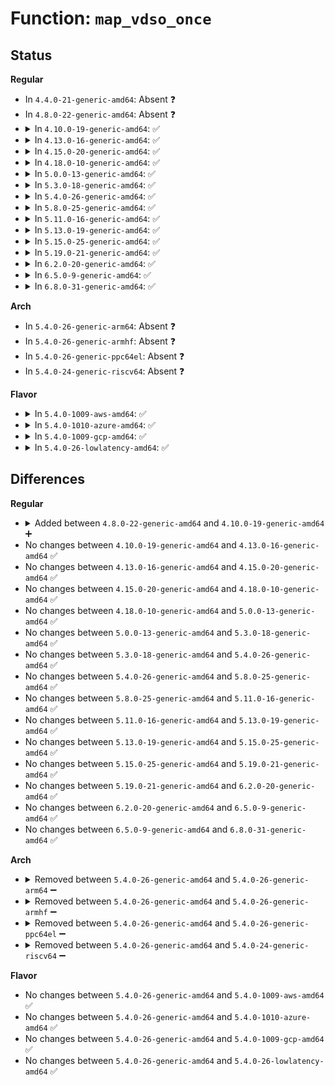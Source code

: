# Function: <code>map_vdso_once</code>

## Status
<b>Regular</b>
<ul>
<li>
In <code>4.4.0-21-generic-amd64</code>: Absent ❓
</li>
<li>
In <code>4.8.0-22-generic-amd64</code>: Absent ❓
</li>
<li>
<details>
<summary>In <code>4.10.0-19-generic-amd64</code>: ✅</summary>

```c
int map_vdso_once(const struct vdso_image * image, long unsigned int addr)
```

```json
{
  "name": "map_vdso_once",
  "collision_type": "Unique Global",
  "inline_type": "No",
  "funcs": [
    {
      "addr": 18446744071578862336,
      "name": "map_vdso_once",
      "external": true,
      "loc": "arch/x86/entry/vdso/vma.c:253",
      "file": "arch/x86/entry/vdso/vma.c",
      "inline": "seen, unknown",
      "caller_inline": [],
      "caller_func": [
        "arch/x86/kernel/process_64.c:do_arch_prctl",
        "arch/x86/kernel/process_64.c:do_arch_prctl",
        "arch/x86/kernel/process_64.c:do_arch_prctl"
      ]
    }
  ],
  "symbols": [
    {
      "addr": 18446744071578862336,
      "name": "map_vdso_once",
      "section": ".text",
      "bind": "STB_GLOBAL",
      "size": 166
    }
  ]
}
```
</details>
</li>
<li>
<details>
<summary>In <code>4.13.0-16-generic-amd64</code>: ✅</summary>

```c
int map_vdso_once(const struct vdso_image * image, long unsigned int addr)
```

```json
{
  "name": "map_vdso_once",
  "collision_type": "Unique Global",
  "inline_type": "No",
  "funcs": [
    {
      "addr": 18446744071578861984,
      "name": "map_vdso_once",
      "external": true,
      "loc": "arch/x86/entry/vdso/vma.c:258",
      "file": "arch/x86/entry/vdso/vma.c",
      "inline": "seen, unknown",
      "caller_inline": [],
      "caller_func": [
        "arch/x86/kernel/process_64.c:do_arch_prctl_64",
        "arch/x86/kernel/process_64.c:do_arch_prctl_64",
        "arch/x86/kernel/process_64.c:do_arch_prctl_64"
      ]
    }
  ],
  "symbols": [
    {
      "addr": 18446744071578861984,
      "name": "map_vdso_once",
      "section": ".text",
      "bind": "STB_GLOBAL",
      "size": 166
    }
  ]
}
```
</details>
</li>
<li>
<details>
<summary>In <code>4.15.0-20-generic-amd64</code>: ✅</summary>

```c
int map_vdso_once(const struct vdso_image * image, long unsigned int addr)
```

```json
{
  "name": "map_vdso_once",
  "collision_type": "Unique Global",
  "inline_type": "No",
  "funcs": [
    {
      "addr": 18446744071578862608,
      "name": "map_vdso_once",
      "external": true,
      "loc": "arch/x86/entry/vdso/vma.c:259",
      "file": "arch/x86/entry/vdso/vma.c",
      "inline": "seen, unknown",
      "caller_inline": [],
      "caller_func": [
        "arch/x86/kernel/process_64.c:do_arch_prctl_64",
        "arch/x86/kernel/process_64.c:do_arch_prctl_64",
        "arch/x86/kernel/process_64.c:do_arch_prctl_64"
      ]
    }
  ],
  "symbols": [
    {
      "addr": 18446744071578862608,
      "name": "map_vdso_once",
      "section": ".text",
      "bind": "STB_GLOBAL",
      "size": 166
    }
  ]
}
```
</details>
</li>
<li>
<details>
<summary>In <code>4.18.0-10-generic-amd64</code>: ✅</summary>

```c
int map_vdso_once(const struct vdso_image * image, long unsigned int addr)
```

```json
{
  "name": "map_vdso_once",
  "collision_type": "Unique Global",
  "inline_type": "No",
  "funcs": [
    {
      "addr": 18446744071578864528,
      "name": "map_vdso_once",
      "external": true,
      "loc": "arch/x86/entry/vdso/vma.c:259",
      "file": "arch/x86/entry/vdso/vma.c",
      "inline": "seen, unknown",
      "caller_inline": [],
      "caller_func": [
        "arch/x86/kernel/process_64.c:do_arch_prctl_64",
        "arch/x86/kernel/process_64.c:do_arch_prctl_64",
        "arch/x86/kernel/process_64.c:do_arch_prctl_64"
      ]
    }
  ],
  "symbols": [
    {
      "addr": 18446744071578864528,
      "name": "map_vdso_once",
      "section": ".text",
      "bind": "STB_GLOBAL",
      "size": 166
    }
  ]
}
```
</details>
</li>
<li>
<details>
<summary>In <code>5.0.0-13-generic-amd64</code>: ✅</summary>

```c
int map_vdso_once(const struct vdso_image * image, long unsigned int addr)
```

```json
{
  "name": "map_vdso_once",
  "collision_type": "Unique Global",
  "inline_type": "No",
  "funcs": [
    {
      "addr": 18446744071578864336,
      "name": "map_vdso_once",
      "external": true,
      "loc": "arch/x86/entry/vdso/vma.c:253",
      "file": "arch/x86/entry/vdso/vma.c",
      "inline": "seen, unknown",
      "caller_inline": [],
      "caller_func": [
        "arch/x86/kernel/process_64.c:do_arch_prctl_64",
        "arch/x86/kernel/process_64.c:do_arch_prctl_64",
        "arch/x86/kernel/process_64.c:do_arch_prctl_64"
      ]
    }
  ],
  "symbols": [
    {
      "addr": 18446744071578864336,
      "name": "map_vdso_once",
      "section": ".text",
      "bind": "STB_GLOBAL",
      "size": 166
    }
  ]
}
```
</details>
</li>
<li>
<details>
<summary>In <code>5.3.0-18-generic-amd64</code>: ✅</summary>

```c
int map_vdso_once(const struct vdso_image * image, long unsigned int addr)
```

```json
{
  "name": "map_vdso_once",
  "collision_type": "Unique Global",
  "inline_type": "No",
  "funcs": [
    {
      "addr": 18446744071578864944,
      "name": "map_vdso_once",
      "external": true,
      "loc": "arch/x86/entry/vdso/vma.c:253",
      "file": "arch/x86/entry/vdso/vma.c",
      "inline": "seen, unknown",
      "caller_inline": [],
      "caller_func": [
        "arch/x86/kernel/process_64.c:do_arch_prctl_64",
        "arch/x86/kernel/process_64.c:do_arch_prctl_64",
        "arch/x86/kernel/process_64.c:do_arch_prctl_64"
      ]
    }
  ],
  "symbols": [
    {
      "addr": 18446744071578864944,
      "name": "map_vdso_once",
      "section": ".text",
      "bind": "STB_GLOBAL",
      "size": 157
    }
  ]
}
```
</details>
</li>
<li>
<details>
<summary>In <code>5.4.0-26-generic-amd64</code>: ✅</summary>

```c
int map_vdso_once(const struct vdso_image * image, long unsigned int addr)
```

```json
{
  "name": "map_vdso_once",
  "collision_type": "Unique Global",
  "inline_type": "No",
  "funcs": [
    {
      "addr": 18446744071578865072,
      "name": "map_vdso_once",
      "external": true,
      "loc": "arch/x86/entry/vdso/vma.c:253",
      "file": "arch/x86/entry/vdso/vma.c",
      "inline": "seen, unknown",
      "caller_inline": [],
      "caller_func": [
        "arch/x86/kernel/process_64.c:do_arch_prctl_64",
        "arch/x86/kernel/process_64.c:do_arch_prctl_64",
        "arch/x86/kernel/process_64.c:do_arch_prctl_64"
      ]
    }
  ],
  "symbols": [
    {
      "addr": 18446744071578865072,
      "name": "map_vdso_once",
      "section": ".text",
      "bind": "STB_GLOBAL",
      "size": 157
    }
  ]
}
```
</details>
</li>
<li>
<details>
<summary>In <code>5.8.0-25-generic-amd64</code>: ✅</summary>

```c
int map_vdso_once(const struct vdso_image * image, long unsigned int addr)
```

```json
{
  "name": "map_vdso_once",
  "collision_type": "Unique Global",
  "inline_type": "No",
  "funcs": [
    {
      "addr": 18446744071578868880,
      "name": "map_vdso_once",
      "external": true,
      "loc": "arch/x86/entry/vdso/vma.c:371",
      "file": "arch/x86/entry/vdso/vma.c",
      "inline": "seen, unknown",
      "caller_inline": [],
      "caller_func": [
        "arch/x86/kernel/process_64.c:do_arch_prctl_64",
        "arch/x86/kernel/process_64.c:do_arch_prctl_64",
        "arch/x86/kernel/process_64.c:do_arch_prctl_64"
      ]
    }
  ],
  "symbols": [
    {
      "addr": 18446744071578868880,
      "name": "map_vdso_once",
      "section": ".text",
      "bind": "STB_GLOBAL",
      "size": 157
    }
  ]
}
```
</details>
</li>
<li>
<details>
<summary>In <code>5.11.0-16-generic-amd64</code>: ✅</summary>

```c
int map_vdso_once(const struct vdso_image * image, long unsigned int addr)
```

```json
{
  "name": "map_vdso_once",
  "collision_type": "Unique Global",
  "inline_type": "No",
  "funcs": [
    {
      "addr": 18446744071578864752,
      "name": "map_vdso_once",
      "external": true,
      "loc": "arch/x86/entry/vdso/vma.c:353",
      "file": "arch/x86/entry/vdso/vma.c",
      "inline": "seen, unknown",
      "caller_inline": [],
      "caller_func": [
        "arch/x86/kernel/process_64.c:do_arch_prctl_64",
        "arch/x86/kernel/process_64.c:do_arch_prctl_64",
        "arch/x86/kernel/process_64.c:do_arch_prctl_64"
      ]
    }
  ],
  "symbols": [
    {
      "addr": 18446744071578864752,
      "name": "map_vdso_once",
      "section": ".text",
      "bind": "STB_GLOBAL",
      "size": 273
    }
  ]
}
```
</details>
</li>
<li>
<details>
<summary>In <code>5.13.0-19-generic-amd64</code>: ✅</summary>

```c
int map_vdso_once(const struct vdso_image * image, long unsigned int addr)
```

```json
{
  "name": "map_vdso_once",
  "collision_type": "Unique Global",
  "inline_type": "No",
  "funcs": [
    {
      "addr": 18446744071578864736,
      "name": "map_vdso_once",
      "external": true,
      "loc": "arch/x86/entry/vdso/vma.c:353",
      "file": "arch/x86/entry/vdso/vma.c",
      "inline": "seen, unknown",
      "caller_inline": [],
      "caller_func": [
        "arch/x86/kernel/process_64.c:do_arch_prctl_64",
        "arch/x86/kernel/process_64.c:do_arch_prctl_64",
        "arch/x86/kernel/process_64.c:do_arch_prctl_64"
      ]
    }
  ],
  "symbols": [
    {
      "addr": 18446744071578864736,
      "name": "map_vdso_once",
      "section": ".text",
      "bind": "STB_GLOBAL",
      "size": 270
    }
  ]
}
```
</details>
</li>
<li>
<details>
<summary>In <code>5.15.0-25-generic-amd64</code>: ✅</summary>

```c
int map_vdso_once(const struct vdso_image * image, long unsigned int addr)
```

```json
{
  "name": "map_vdso_once",
  "collision_type": "Unique Global",
  "inline_type": "No",
  "funcs": [
    {
      "addr": 18446744071578866304,
      "name": "map_vdso_once",
      "external": true,
      "loc": "arch/x86/entry/vdso/vma.c:353",
      "file": "arch/x86/entry/vdso/vma.c",
      "inline": "seen, unknown",
      "caller_inline": [],
      "caller_func": [
        "arch/x86/kernel/process_64.c:do_arch_prctl_64",
        "arch/x86/kernel/process_64.c:do_arch_prctl_64",
        "arch/x86/kernel/process_64.c:do_arch_prctl_64"
      ]
    }
  ],
  "symbols": [
    {
      "addr": 18446744071578866304,
      "name": "map_vdso_once",
      "section": ".text",
      "bind": "STB_GLOBAL",
      "size": 241
    }
  ]
}
```
</details>
</li>
<li>
<details>
<summary>In <code>5.19.0-21-generic-amd64</code>: ✅</summary>

```c
int map_vdso_once(const struct vdso_image * image, long unsigned int addr)
```

```json
{
  "name": "map_vdso_once",
  "collision_type": "Unique Global",
  "inline_type": "No",
  "funcs": [
    {
      "addr": 18446744071578862304,
      "name": "map_vdso_once",
      "external": true,
      "loc": "arch/x86/entry/vdso/vma.c:353",
      "file": "arch/x86/entry/vdso/vma.c",
      "inline": "seen, unknown",
      "caller_inline": [],
      "caller_func": [
        "arch/x86/kernel/process_64.c:do_arch_prctl_64",
        "arch/x86/kernel/process_64.c:do_arch_prctl_64"
      ]
    }
  ],
  "symbols": [
    {
      "addr": 18446744071578862304,
      "name": "map_vdso_once",
      "section": ".text",
      "bind": "STB_GLOBAL",
      "size": 267
    }
  ]
}
```
</details>
</li>
<li>
<details>
<summary>In <code>6.2.0-20-generic-amd64</code>: ✅</summary>

```c
int map_vdso_once(const struct vdso_image * image, long unsigned int addr)
```

```json
{
  "name": "map_vdso_once",
  "collision_type": "Unique Global",
  "inline_type": "No",
  "funcs": [
    {
      "addr": 18446744071578864624,
      "name": "map_vdso_once",
      "external": true,
      "loc": "arch/x86/entry/vdso/vma.c:329",
      "file": "arch/x86/entry/vdso/vma.c",
      "inline": "seen, unknown",
      "caller_inline": [],
      "caller_func": [
        "arch/x86/kernel/process_64.c:do_arch_prctl_64",
        "arch/x86/kernel/process_64.c:do_arch_prctl_64"
      ]
    }
  ],
  "symbols": [
    {
      "addr": 18446744071578864624,
      "name": "map_vdso_once",
      "section": ".text",
      "bind": "STB_GLOBAL",
      "size": 331
    }
  ]
}
```
</details>
</li>
<li>
<details>
<summary>In <code>6.5.0-9-generic-amd64</code>: ✅</summary>

```c
int map_vdso_once(const struct vdso_image * image, long unsigned int addr)
```

```json
{
  "name": "map_vdso_once",
  "collision_type": "Unique Global",
  "inline_type": "No",
  "funcs": [
    {
      "addr": 18446744071578862544,
      "name": "map_vdso_once",
      "external": true,
      "loc": "arch/x86/entry/vdso/vma.c:330",
      "file": "arch/x86/entry/vdso/vma.c",
      "inline": "seen, unknown",
      "caller_inline": [],
      "caller_func": [
        "arch/x86/kernel/process_64.c:do_arch_prctl_64",
        "arch/x86/kernel/process_64.c:do_arch_prctl_64"
      ]
    }
  ],
  "symbols": [
    {
      "addr": 18446744071578862544,
      "name": "map_vdso_once",
      "section": ".text",
      "bind": "STB_GLOBAL",
      "size": 383
    }
  ]
}
```
</details>
</li>
<li>
<details>
<summary>In <code>6.8.0-31-generic-amd64</code>: ✅</summary>

```c
int map_vdso_once(const struct vdso_image * image, long unsigned int addr)
```

```json
{
  "name": "map_vdso_once",
  "collision_type": "Unique Global",
  "inline_type": "No",
  "funcs": [
    {
      "addr": 18446744071578873056,
      "name": "map_vdso_once",
      "external": true,
      "loc": "arch/x86/entry/vdso/vma.c:330",
      "file": "arch/x86/entry/vdso/vma.c",
      "inline": "seen, unknown",
      "caller_inline": [],
      "caller_func": [
        "arch/x86/kernel/process_64.c:do_arch_prctl_64",
        "arch/x86/kernel/process_64.c:do_arch_prctl_64"
      ]
    }
  ],
  "symbols": [
    {
      "addr": 18446744071578873056,
      "name": "map_vdso_once",
      "section": ".text",
      "bind": "STB_GLOBAL",
      "size": 382
    }
  ]
}
```
</details>
</li>
</ul>
<b>Arch</b>
<ul>
<li>
In <code>5.4.0-26-generic-arm64</code>: Absent ❓
</li>
<li>
In <code>5.4.0-26-generic-armhf</code>: Absent ❓
</li>
<li>
In <code>5.4.0-26-generic-ppc64el</code>: Absent ❓
</li>
<li>
In <code>5.4.0-24-generic-riscv64</code>: Absent ❓
</li>
</ul>
<b>Flavor</b>
<ul>
<li>
<details>
<summary>In <code>5.4.0-1009-aws-amd64</code>: ✅</summary>

```c
int map_vdso_once(const struct vdso_image * image, long unsigned int addr)
```

```json
{
  "name": "map_vdso_once",
  "collision_type": "Unique Global",
  "inline_type": "No",
  "funcs": [
    {
      "addr": 18446744071578865072,
      "name": "map_vdso_once",
      "external": true,
      "loc": "arch/x86/entry/vdso/vma.c:253",
      "file": "arch/x86/entry/vdso/vma.c",
      "inline": "seen, unknown",
      "caller_inline": [],
      "caller_func": [
        "arch/x86/kernel/process_64.c:do_arch_prctl_64",
        "arch/x86/kernel/process_64.c:do_arch_prctl_64",
        "arch/x86/kernel/process_64.c:do_arch_prctl_64"
      ]
    }
  ],
  "symbols": [
    {
      "addr": 18446744071578865072,
      "name": "map_vdso_once",
      "section": ".text",
      "bind": "STB_GLOBAL",
      "size": 157
    }
  ]
}
```
</details>
</li>
<li>
<details>
<summary>In <code>5.4.0-1010-azure-amd64</code>: ✅</summary>

```c
int map_vdso_once(const struct vdso_image * image, long unsigned int addr)
```

```json
{
  "name": "map_vdso_once",
  "collision_type": "Unique Global",
  "inline_type": "No",
  "funcs": [
    {
      "addr": 18446744071578858640,
      "name": "map_vdso_once",
      "external": true,
      "loc": "arch/x86/entry/vdso/vma.c:253",
      "file": "arch/x86/entry/vdso/vma.c",
      "inline": "seen, unknown",
      "caller_inline": [],
      "caller_func": [
        "arch/x86/kernel/process_64.c:do_arch_prctl_64",
        "arch/x86/kernel/process_64.c:do_arch_prctl_64",
        "arch/x86/kernel/process_64.c:do_arch_prctl_64"
      ]
    }
  ],
  "symbols": [
    {
      "addr": 18446744071578858640,
      "name": "map_vdso_once",
      "section": ".text",
      "bind": "STB_GLOBAL",
      "size": 157
    }
  ]
}
```
</details>
</li>
<li>
<details>
<summary>In <code>5.4.0-1009-gcp-amd64</code>: ✅</summary>

```c
int map_vdso_once(const struct vdso_image * image, long unsigned int addr)
```

```json
{
  "name": "map_vdso_once",
  "collision_type": "Unique Global",
  "inline_type": "No",
  "funcs": [
    {
      "addr": 18446744071578865008,
      "name": "map_vdso_once",
      "external": true,
      "loc": "arch/x86/entry/vdso/vma.c:253",
      "file": "arch/x86/entry/vdso/vma.c",
      "inline": "seen, unknown",
      "caller_inline": [],
      "caller_func": [
        "arch/x86/kernel/process_64.c:do_arch_prctl_64",
        "arch/x86/kernel/process_64.c:do_arch_prctl_64",
        "arch/x86/kernel/process_64.c:do_arch_prctl_64"
      ]
    }
  ],
  "symbols": [
    {
      "addr": 18446744071578865008,
      "name": "map_vdso_once",
      "section": ".text",
      "bind": "STB_GLOBAL",
      "size": 157
    }
  ]
}
```
</details>
</li>
<li>
<details>
<summary>In <code>5.4.0-26-lowlatency-amd64</code>: ✅</summary>

```c
int map_vdso_once(const struct vdso_image * image, long unsigned int addr)
```

```json
{
  "name": "map_vdso_once",
  "collision_type": "Unique Global",
  "inline_type": "No",
  "funcs": [
    {
      "addr": 18446744071578865328,
      "name": "map_vdso_once",
      "external": true,
      "loc": "arch/x86/entry/vdso/vma.c:253",
      "file": "arch/x86/entry/vdso/vma.c",
      "inline": "seen, unknown",
      "caller_inline": [],
      "caller_func": [
        "arch/x86/kernel/process_64.c:do_arch_prctl_64",
        "arch/x86/kernel/process_64.c:do_arch_prctl_64",
        "arch/x86/kernel/process_64.c:do_arch_prctl_64"
      ]
    }
  ],
  "symbols": [
    {
      "addr": 18446744071578865328,
      "name": "map_vdso_once",
      "section": ".text",
      "bind": "STB_GLOBAL",
      "size": 157
    }
  ]
}
```
</details>
</li>
</ul>

## Differences
<b>Regular</b>
<ul>
<li>
<details>
<summary>Added between <code>4.8.0-22-generic-amd64</code> and <code>4.10.0-19-generic-amd64</code> ➕</summary>

```c
int map_vdso_once(const struct vdso_image * image, long unsigned int addr)
```
</details>
</li>
<li>
No changes between <code>4.10.0-19-generic-amd64</code> and <code>4.13.0-16-generic-amd64</code> ✅
</li>
<li>
No changes between <code>4.13.0-16-generic-amd64</code> and <code>4.15.0-20-generic-amd64</code> ✅
</li>
<li>
No changes between <code>4.15.0-20-generic-amd64</code> and <code>4.18.0-10-generic-amd64</code> ✅
</li>
<li>
No changes between <code>4.18.0-10-generic-amd64</code> and <code>5.0.0-13-generic-amd64</code> ✅
</li>
<li>
No changes between <code>5.0.0-13-generic-amd64</code> and <code>5.3.0-18-generic-amd64</code> ✅
</li>
<li>
No changes between <code>5.3.0-18-generic-amd64</code> and <code>5.4.0-26-generic-amd64</code> ✅
</li>
<li>
No changes between <code>5.4.0-26-generic-amd64</code> and <code>5.8.0-25-generic-amd64</code> ✅
</li>
<li>
No changes between <code>5.8.0-25-generic-amd64</code> and <code>5.11.0-16-generic-amd64</code> ✅
</li>
<li>
No changes between <code>5.11.0-16-generic-amd64</code> and <code>5.13.0-19-generic-amd64</code> ✅
</li>
<li>
No changes between <code>5.13.0-19-generic-amd64</code> and <code>5.15.0-25-generic-amd64</code> ✅
</li>
<li>
No changes between <code>5.15.0-25-generic-amd64</code> and <code>5.19.0-21-generic-amd64</code> ✅
</li>
<li>
No changes between <code>5.19.0-21-generic-amd64</code> and <code>6.2.0-20-generic-amd64</code> ✅
</li>
<li>
No changes between <code>6.2.0-20-generic-amd64</code> and <code>6.5.0-9-generic-amd64</code> ✅
</li>
<li>
No changes between <code>6.5.0-9-generic-amd64</code> and <code>6.8.0-31-generic-amd64</code> ✅
</li>
</ul>
<b>Arch</b>
<ul>
<li>
<details>
<summary>Removed between <code>5.4.0-26-generic-amd64</code> and <code>5.4.0-26-generic-arm64</code> ➖</summary>

```c
int map_vdso_once(const struct vdso_image * image, long unsigned int addr)
```
</details>
</li>
<li>
<details>
<summary>Removed between <code>5.4.0-26-generic-amd64</code> and <code>5.4.0-26-generic-armhf</code> ➖</summary>

```c
int map_vdso_once(const struct vdso_image * image, long unsigned int addr)
```
</details>
</li>
<li>
<details>
<summary>Removed between <code>5.4.0-26-generic-amd64</code> and <code>5.4.0-26-generic-ppc64el</code> ➖</summary>

```c
int map_vdso_once(const struct vdso_image * image, long unsigned int addr)
```
</details>
</li>
<li>
<details>
<summary>Removed between <code>5.4.0-26-generic-amd64</code> and <code>5.4.0-24-generic-riscv64</code> ➖</summary>

```c
int map_vdso_once(const struct vdso_image * image, long unsigned int addr)
```
</details>
</li>
</ul>
<b>Flavor</b>
<ul>
<li>
No changes between <code>5.4.0-26-generic-amd64</code> and <code>5.4.0-1009-aws-amd64</code> ✅
</li>
<li>
No changes between <code>5.4.0-26-generic-amd64</code> and <code>5.4.0-1010-azure-amd64</code> ✅
</li>
<li>
No changes between <code>5.4.0-26-generic-amd64</code> and <code>5.4.0-1009-gcp-amd64</code> ✅
</li>
<li>
No changes between <code>5.4.0-26-generic-amd64</code> and <code>5.4.0-26-lowlatency-amd64</code> ✅
</li>
</ul>
